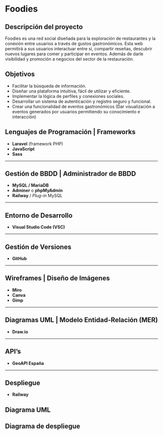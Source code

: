 # Foodies 

## Descripción del proyecto 

Foodies es una red social diseñada para la exploración de restaurantes y la conexión entre usuarios a través de gustos gastronómicos. Esta web permitirá a sus usuarios interactuar entre sí, compartir reseñas, descubrir nuevos lugares para comer y participar en eventos. Además de darle visibilidad y promoción a negocios del sector de la restauración. 

## Objetivos

* Facilitar la búsqueda de información. 
* Diseñar una plataforma intuitiva, fácil de utilizar y eficiente.
* Implementar la lógica de perfiles y conexiones sociales. 
* Desarrollar un sistema de autenticación y registro seguro y funcional.
* Crear una funcionalidad de eventos gastronómicos (Dar visualización a eventos generados por usuarios permitiendo su conocimiento e interacción)

## Lenguajes de Programación | Frameworks

- **Laravel** (framework PHP)
- **JavaScript**
- **Sass**

---

## Gestión de BBDD | Administrador de BBDD

- **MySQL / MariaDB**
- **Adminer** o **phpMyAdmin**
- **Railway** / *Plug-in* MySQL

---

## Entorno de Desarrollo

- **Visual Studio Code (VSC)**

---

## Gestión de Versiones

- **GitHub**

---

## Wireframes | Diseño de Imágenes

- **Miro**
- **Canva**
- **Gimp**

---

## Diagramas UML | Modelo Entidad-Relación (MER)

- **Draw.io**

---

## API’s

- **GeoAPI España**

---

## Despliegue
- **Railway**


## Diagrama UML 
    
## Diagrama de despliegue

## 